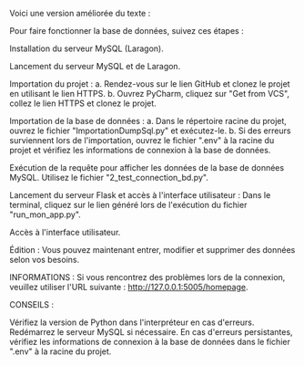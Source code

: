 Voici une version améliorée du texte :

Pour faire fonctionner la base de données, suivez ces étapes :

Installation du serveur MySQL (Laragon).

Lancement du serveur MySQL et de Laragon.

Importation du projet :
a. Rendez-vous sur le lien GitHub et clonez le projet en utilisant le lien HTTPS.
b. Ouvrez PyCharm, cliquez sur "Get from VCS", collez le lien HTTPS et clonez le projet.

Importation de la base de données :
a. Dans le répertoire racine du projet, ouvrez le fichier "ImportationDumpSql.py" et exécutez-le.
b. Si des erreurs surviennent lors de l'importation, ouvrez le fichier ".env" à la racine du projet et vérifiez les informations de connexion à la base de données.

Exécution de la requête pour afficher les données de la base de données MySQL.
Utilisez le fichier "2_test_connection_bd.py".

Lancement du serveur Flask et accès à l'interface utilisateur :
Dans le terminal, cliquez sur le lien généré lors de l'exécution du fichier "run_mon_app.py".

Accès à l'interface utilisateur.

Édition :
Vous pouvez maintenant entrer, modifier et supprimer des données selon vos besoins.

INFORMATIONS :
Si vous rencontrez des problèmes lors de la connexion, veuillez utiliser l'URL suivante : http://127.0.0.1:5005/homepage.

CONSEILS :

Vérifiez la version de Python dans l'interpréteur en cas d'erreurs.
Redémarrez le serveur MySQL si nécessaire.
En cas d'erreurs persistantes, vérifiez les informations de connexion à la base de données dans le fichier ".env" à la racine du projet.
